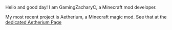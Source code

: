 Hello and good day! I am GamingZacharyC, a Minecraft mod developer.

My most recent project is Aetherium, a Minecraft magic mod. See that at the [dedicated Aetherium Page](/Aetherium)


